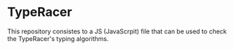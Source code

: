 # TypeRacer
This repository consistes to a JS (JavaScrpit) file that can be used to check the TypeRacer's typing algorithms.
